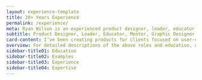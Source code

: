 ```yaml
---
layout: experience-template
title: 20+ Years Experience
permalink: /experience/
meta: Ryan Wilson is an experienced product designer, leader, educator, and more. Many people have said very kind things about working with him. Read what they have to say.
subtitle: Product Designer, Leader, Educator, Mentor, Graphic Designer, Animator
card-content: I’ve been creating products for clients focused on user-centered design for over 20 years. I hold four advanced degrees; a Ph.D. and Master of Science in Human Computer Interaction, an MFA in Graphic Design, and a Bachelors in Visual Communication. In addition, I pride myself on a drive towards leadership throughout my career, from being elevated to the role of Art Director at age 23, to serving in leadership roles at several companies, teaching the next generation of designers, and mentoring my staff.
overview: For detailed descriptions of the above roles and education, or to see more work experience dating back 20+ years, <a href="https://www.linkedin.com/in/ryangwilson/" target="_blank" rel="noreferrer">please visit my proflie on LinkedIn</a>.
sidebar-title01: Education
sidebar-title02: Examples
sidebar-title03: Experience
sidebar-title04: Expertise
---
```


